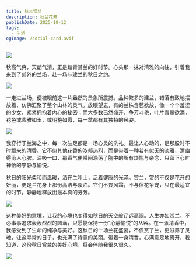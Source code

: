 ```yaml
---
title: 秋兰赏兰
description: 秋兰花开
publishDate: 2025-10-12
tags:
  - 生活
ogImage: /social-card.avif
---
```




![](/assets/images/老种荷仙.jpg)

秋高气爽，天朗气清，正是踏青赏兰的好时节。心头那一抹对清雅的向往，引着我来到了郊外的兰场，赴一场与建兰的秋日之约。

![](/assets/images/素荷.jpg)

一走进兰场，便被眼前这一片盎然的景象所震撼。品种繁多的建兰，错落有致地摆放着，仿佛汇聚了整个山林的灵气。放眼望去，有的兰株含苞欲放，像一个个羞涩的少女，紧紧拥抱着内心的秘密；而大多数已然盛开，争芳斗艳，叶片青翠欲滴，花色或素雅如玉，或明艳如霞，每一盆都有其独特的风姿。

![](/assets/images/盛世桃颜.jpg)

我穿行于兰海之中，每一次驻足都是一场心灵的洗礼。最让人心动的，是那股时不时飘来的清香。它不似其他花香的浓郁热烈，而是带着一种若有似无的淡雅，清幽得沁人心脾。深吸一口，那香气便瞬间涤荡了胸中的所有烦忧与杂念，只留下心旷神怡的宁静与愉悦。

秋日的阳光柔和而温暖，洒在兰叶上，泛着健康的光泽。赏兰，赏的不仅是花开的妍丽，更是兰花身上那份高洁与淡泊。它们不畏风霜，不与俗花争宠，只在最适宜的时节，静静地释放出最本真的芬芳。

![](/assets/images/翠衣仙子.jpg)

这种美好的意境，让我的心境也变得如秋日的天空般辽远高阔。人生亦如赏兰，不必事事追求轰轰烈烈的圆满，只愿能保持一份“心静愉悦”的从容。在一派清香中，我感受到了生命的纯净与美好。这秋日的一场兰花盛宴，不仅赏了兰，更滋养了灵魂，让这寻常的日子，也充满了诗意的美丽。带着一身清香，心满意足地离开，我知道，这份秋日赏兰的美好心境，将会伴随我很久很久。

![](/assets/images/新品红舌.jpg)

![]()
